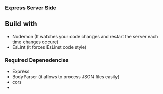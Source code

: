 ### Express Server Side

## Build with
- Nodemon (It watches your code changes and restart the server each time changes occure)
- EsLint (it forces EsLinst code style)

### Required Depenedencies  
- Express
- BodyParser (it allows to process JSON files easily)
- cors 
- 